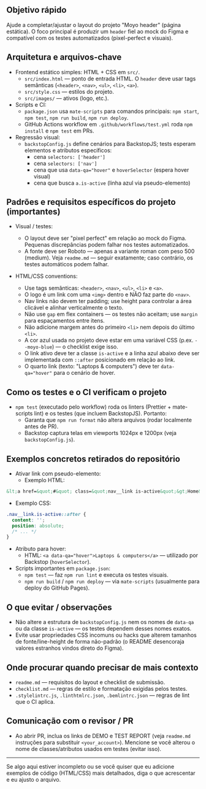 ## Objetivo rápido

Ajude a completar/ajustar o layout do projeto "Moyo header" (página estática). O foco principal é produzir um `header` fiel ao mock do Figma e compatível com os testes automatizados (pixel-perfect e visuais).

## Arquitetura e arquivos-chave

- Frontend estático simples: HTML + CSS em `src/`.
  - `src/index.html` — ponto de entrada HTML. O `header` deve usar tags semânticas (`<header>`, `<nav>`, `<ul>`, `<li>`, `<a>`).
  - `src/style.css` — estilos do projeto.
  - `src/images/` — ativos (logo, etc.).
- Scripts e CI:
  - `package.json` usa `mate-scripts` para comandos principais: `npm start`, `npm test`, `npm run build`, `npm run deploy`.
  - GitHub Actions workflow em `.github/workflows/test.yml` roda `npm install` e `npm test` em PRs.
- Regressão visual:
  - `backstopConfig.js` define cenários para BackstopJS; tests esperam elementos e atributos específicos:
    - cena `selectors: ['header']`
    - cena `selectors: ['nav']`
    - cena que usa `data-qa="hover"` e `hoverSelector` (espera hover visual)
    - cena que busca `a.is-active` (linha azul via pseudo-elemento)

## Padrões e requisitos específicos do projeto (importantes)

- Visual / testes:
  - O layout deve ser "pixel perfect" em relação ao mock do Figma. Pequenas discrepâncias podem falhar nos testes automatizados.
  - A fonte deve ser Roboto — apenas a variante roman com peso 500 (medium). Veja `readme.md` — seguir exatamente; caso contrário, os testes automáticos podem falhar.

- HTML/CSS conventions:
  - Use tags semânticas: `<header>`, `<nav>`, `<ul>`, `<li>` e `<a>`.
  - O logo é um link com uma `<img>` dentro e NÃO faz parte do `<nav>`.
  - Nav links não devem ter padding; use height para controlar a área clicável e alinhar verticalmente o texto.
  - Não use `gap` em flex containers — os testes não aceitam; use `margin` para espaçamentos entre itens.
  - Não adicione margem antes do primeiro `<li>` nem depois do último `<li>`.
  - A cor azul usada no projeto deve estar em uma variável CSS (p.ex. `--moyo-blue`) — o checklist exige isso.
  - O link ativo deve ter a classe `is-active` e a linha azul abaixo deve ser implementada com `::after` posicionado em relação ao link.
  - O quarto link (texto: "Laptops & computers") deve ter `data-qa="hover"` para o cenário de hover.

## Como os testes e o CI verificam o projeto

- `npm test` (executado pelo workflow) roda os linters (Prettier + mate-scripts lint) e os testes (que incluem BackstopJS). Portanto:
  - Garanta que `npm run format` não altera arquivos (rodar localmente antes de PR).
  - Backstop captura telas em viewports 1024px e 1200px (veja `backstopConfig.js`).

## Exemplos concretos retirados do repositório

 - Ativar link com pseudo-elemento:
   - Exemplo HTML:

```html
&lt;a href=&quot;#&quot; class=&quot;nav__link is-active&quot;&gt;Home&lt;/a&gt;
```

   - Exemplo CSS:

```css
.nav__link.is-active::after {
  content: '';
  position: absolute;
  /* ... */
}
```
- Atributo para hover:
  - HTML: `<a data-qa="hover">Laptops & computers</a>` — utilizado por Backstop (`hoverSelector`).
- Scripts importantes em `package.json`:
  - `npm test` — faz `npm run lint` e executa os testes visuais.
  - `npm run build` / `npm run deploy` — via `mate-scripts` (usualmente para deploy do GitHub Pages).

## O que evitar / observações

- Não altere a estrutura de `backstopConfig.js` nem os nomes de `data-qa` ou da classe `is-active` — os testes dependem desses nomes exatos.
- Evite usar propriedades CSS incomuns ou hacks que alterem tamanhos de fonte/line-height de forma não-padrão (o README desencoraja valores estranhos vindos direto do Figma).

## Onde procurar quando precisar de mais contexto

- `readme.md` — requisitos do layout e checklist de submissão.
- `checklist.md` — regras de estilo e formatação exigidas pelos testes.
- `.stylelintrc.js`, `.linthtmlrc.json`, `.bemlintrc.json` — regras de lint que o CI aplica.

## Comunicação com o revisor / PR

- Ao abrir PR, inclua os links de DEMO e TEST REPORT (veja `readme.md` instruções para substituir `<your_account>`). Mencione se você alterou o nome de classes/atributos usados em testes (evitar isso).

---
Se algo aqui estiver incompleto ou se você quiser que eu adicione exemplos de código (HTML/CSS) mais detalhados, diga o que acrescentar e eu ajusto o arquivo.
